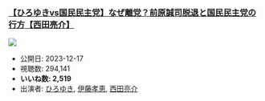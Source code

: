 ### [【ひろゆきvs国民民主党】なぜ離党？前原誠司脱退と国民民主党の行方【西田亮介】](https://www.youtube.com/watch?v=vxZnNKyHq9Q)
[![](https://img.youtube.com/vi/vxZnNKyHq9Q/hqdefault.jpg)](https://www.youtube.com/watch?v=vxZnNKyHq9Q)
-   公開日: 2023-12-17
-   視聴数: 294,141
-   **いいね数: 2,519**
-   出演者: [ひろゆき](/rehacq_fan/people/ひろゆき "wikilink"), [伊藤孝恵](/rehacq_fan/people/伊藤孝恵 "wikilink"), [西田亮介](/rehacq_fan/people/西田亮介 "wikilink")

